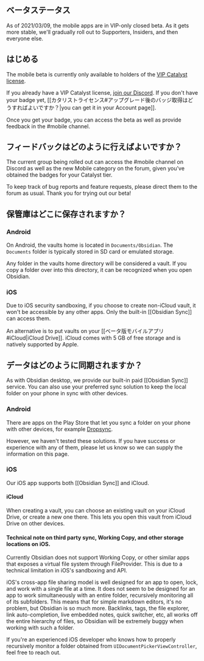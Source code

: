 ## ベータステータス

As of 2021/03/09, the mobile apps are in VIP-only closed beta. As it gets more stable, we'll gradually roll out to Supporters, Insiders, and then everyone else.

## はじめる

The mobile beta is currently only available to holders of the [VIP Catalyst license](https://obsidian.md/pricing).

If you already have a VIP Catalyst license, [join our Discord](https://discord.gg/veuWUTm).  If you don't have your badge yet, [[カタリストライセンス#アップグレード後のバッジ取得はどうすればよいですか？|you can get it in your Account page]].

Once you get your badge, you can access the beta as well as provide feedback in the #mobile channel.

## フィードバックはどのように行えばよいですか？

The current group being rolled out can access the #mobile channel on Discord as well as the new Mobile category on the forum, given you've obtained the badges for your Catalyst tier.

To keep track of bug reports and feature requests, please direct them to the forum as usual. Thank you for trying out our beta!

## 保管庫はどこに保存されますか？

### Android

On Android, the vaults home is located in `Documents/Obsidian`. The `Documents` folder is typically stored in SD card or emulated storage.

Any folder in the vaults home directory will be considered a vault. If you copy a folder over into this directory, it can be recognized when you open Obsidian.

### iOS

Due to iOS security sandboxing, if you choose to create non-iCloud vault, it won't be accessible by any other apps. Only the built-in [[Obsidian Sync]] can access them.

An alternative is to put vaults on your [[ベータ版モバイルアプリ#iCloud|iCloud Drive]]. iCloud comes with 5 GB of free storage and is natively supported by Apple.

## データはどのように同期されますか？

As with Obsidian desktop, we provide our built-in paid [[Obsidian Sync]] service. You can also use your preferred sync solution to keep the local folder on your phone in sync with other devices.

### Android

There are apps on the Play Store that let you sync a folder on your phone with other devices, for example [Dropsync](https://play.google.com/store/apps/details?id=com.ttxapps.dropsync&hl=en&gl=US).

However, we haven't tested these solutions. If you have success or experience with any of them, please let us know so we can supply the information on this page.

### iOS

Our iOS app supports both [[Obsidian Sync]] and iCloud.

#### iCloud

When creating a vault, you can choose an existing vault on your iCloud Drive, or create a new one there. This lets you open this vault from iCloud Drive on other devices.

#### Technical note on third party sync, Working Copy, and other storage locations on iOS.

Currently Obsidian does not support Working Copy, or other similar apps that exposes a virtual file system through FileProvider. This is due to a technical limitation in iOS's sandboxing and API.

iOS's cross-app file sharing model is well designed for an app to open, lock, and work with a single file at a time. It does not seem to be designed for an app to work simultaneously with an entire folder, recursively monitoring all of its subfolders. This means that for simple markdown editors, it's no problem, but Obsidian is so much more. Backlinks, tags, the file explorer, link auto-completion, live embedded notes, quick switcher, etc, all works off the entire hierarchy of files, so Obsidian will be extremely buggy when working with such a folder.

If you're an experienced iOS developer who knows how to properly recursively monitor a folder obtained from `UIDocumentPickerViewController`, feel free to reach out.